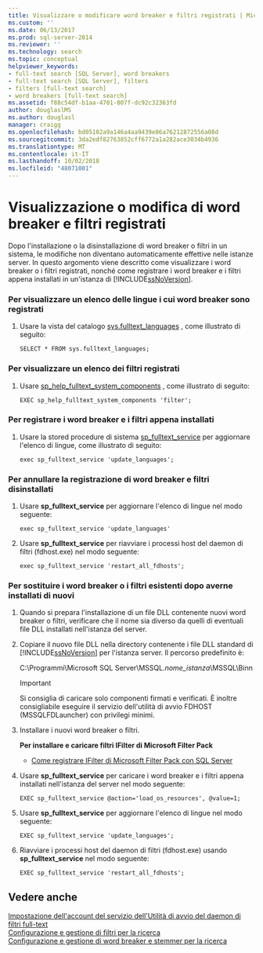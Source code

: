 ```yaml
---
title: Visualizzare o modificare word breaker e filtri registrati | Microsoft Docs
ms.custom: ''
ms.date: 06/13/2017
ms.prod: sql-server-2014
ms.reviewer: ''
ms.technology: search
ms.topic: conceptual
helpviewer_keywords:
- full-text search [SQL Server], word breakers
- full-text search [SQL Server], filters
- filters [full-text search]
- word breakers [full-text search]
ms.assetid: f88c54df-b1aa-4701-807f-dc92c32363fd
author: douglaslMS
ms.author: douglasl
manager: craigg
ms.openlocfilehash: bd05102a9a146a4aa9439e86a76212872556a08d
ms.sourcegitcommit: 3da2edf82763852cff6772a1a282ace3034b4936
ms.translationtype: MT
ms.contentlocale: it-IT
ms.lasthandoff: 10/02/2018
ms.locfileid: "48071001"
---
```

# <a name="view-or-change-registered-filters-and-word-breakers"></a>Visualizzazione o modifica di word breaker e filtri registrati
  Dopo l'installazione o la disinstallazione di word breaker o filtri in un sistema, le modifiche non diventano automaticamente effettive nelle istanze server. In questo argomento viene descritto come visualizzare i word breaker o i filtri registrati, nonché come registrare i word breaker e i filtri appena installati in un'istanza di [!INCLUDE[ssNoVersion](../../includes/ssnoversion-md.md)].  
  
### <a name="to-view-a-list-of-languages-whose-word-breakers-are-currently-registered"></a>Per visualizzare un elenco delle lingue i cui word breaker sono registrati  
  
1.  Usare la vista del catalogo [sys.fulltext_languages](/sql/relational-databases/system-catalog-views/sys-fulltext-languages-transact-sql) , come illustrato di seguito:  
  
    ```  
    SELECT * FROM sys.fulltext_languages;   
    ```  
  
### <a name="to-view-a-list-of-the-filters-that-are-currently-registered"></a>Per visualizzare un elenco dei filtri registrati  
  
1.  Usare [sp_help_fulltext_system_components](/sql/relational-databases/system-stored-procedures/sp-help-fulltext-system-components-transact-sql) , come illustrato di seguito:  
  
    ```  
    EXEC sp_help_fulltext_system_components 'filter';    
    ```  
  
### <a name="to-register-newly-installed-word-breakers-and-filters"></a>Per registrare i word breaker e i filtri appena installati  
  
1.  Usare la stored procedure di sistema [sp_fulltext_service](/sql/relational-databases/system-stored-procedures/sp-fulltext-service-transact-sql) per aggiornare l'elenco di lingue, come illustrato di seguito:  
  
    ```  
    exec sp_fulltext_service 'update_languages';   
    ```  
  
### <a name="to-unregister-uninstalled-word-breakers-and-filters"></a>Per annullare la registrazione di word breaker e filtri disinstallati  
  
1.  Usare **sp_fulltext_service** per aggiornare l'elenco di lingue nel modo seguente:  
  
    ```  
    exec sp_fulltext_service 'update_languages'  
    ```  
  
2.  Usare **sp_fulltext_service** per riavviare i processi host del daemon di filtri (fdhost.exe) nel modo seguente:  
  
    ```  
    exec sp_fulltext_service 'restart_all_fdhosts';  
    ```  
  
### <a name="to-replace-existing-word-breakers-or-filters-when-installing-new-ones"></a>Per sostituire i word breaker o i filtri esistenti dopo averne installati di nuovi  
  
1.  Quando si prepara l'installazione di un file DLL contenente nuovi word breaker o filtri, verificare che il nome sia diverso da quelli di eventuali file DLL installati nell'istanza del server.  
  
2.  Copiare il nuovo file DLL nella directory contenente i file DLL standard di [!INCLUDE[ssNoVersion](../../includes/ssnoversion-md.md)] per l'istanza server. Il percorso predefinito è:  
  
     C:\Programmi\Microsoft SQL Server\MSSQL.*nome_istanza*\MSSQL\Binn  
  
    > [!IMPORTANT]  
    >  Si consiglia di caricare solo componenti firmati e verificati. È inoltre consigliabile eseguire il servizio dell'utilità di avvio FDHOST (MSSQLFDLauncher) con privilegi minimi.  
  
3.  Installare i nuovi word breaker o filtri.  
  
     **Per installare e caricare filtri IFilter di Microsoft Filter Pack**  
  
    -   [Come registrare IFilter di Microsoft Filter Pack con SQL Server](http://go.microsoft.com/fwlink/?LinkId=130439)  
  
4.  Usare **sp_fulltext_service** per caricare i word breaker e i filtri appena installati nell'istanza del server nel modo seguente:  
  
    ```  
    EXEC sp_fulltext_service @action='load_os_resources', @value=1;  
    ```  
  
5.  Usare **sp_fulltext_service** per aggiornare l'elenco di lingue nel modo seguente:  
  
    ```  
    EXEC sp_fulltext_service 'update_languages';  
    ```  
  
6.  Riavviare i processi host del daemon di filtri (fdhost.exe) usando **sp_fulltext_service** nel modo seguente:  
  
    ```  
    EXEC sp_fulltext_service 'restart_all_fdhosts';   
    ```  
  
## <a name="see-also"></a>Vedere anche  
 [Impostazione dell'account del servizio dell'Utilità di avvio del daemon di filtri full-text](set-the-service-account-for-the-full-text-filter-daemon-launcher.md)   
 [Configurazione e gestione di filtri per la ricerca](configure-and-manage-filters-for-search.md)   
 [Configurazione e gestione di word breaker e stemmer per la ricerca](configure-and-manage-word-breakers-and-stemmers-for-search.md)  
  
  
